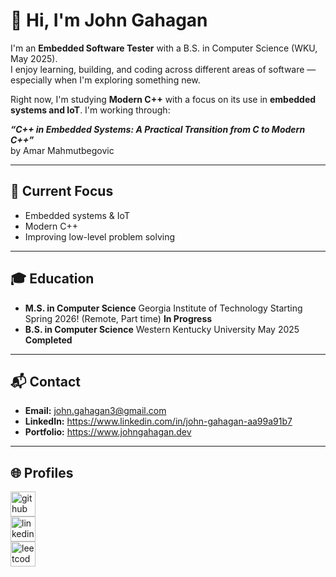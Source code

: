 # 👋 Hi, I'm John Gahagan

I'm an **Embedded Software Tester** with a B.S. in Computer Science (WKU, May 2025).  
I enjoy learning, building, and coding across different areas of software — especially when I'm exploring something new.

Right now, I'm studying **Modern C++** with a focus on its use in **embedded systems and IoT**. I'm working through:

**_“C++ in Embedded Systems: A Practical Transition from C to Modern C++”_**  
by Amar Mahmutbegovic

---

## 🔧 Current Focus
- Embedded systems & IoT
- Modern C++
- Improving low-level problem solving

---

## 🎓 Education
- **M.S. in Computer Science**
Georgia Institute of Technology Starting Spring 2026! (Remote, Part time) **In Progress**
- **B.S. in Computer Science**
Western Kentucky University May 2025 **Completed**

---

## 📬 Contact
- **Email:** john.gahagan3@gmail.com  
- **LinkedIn:** https://www.linkedin.com/in/john-gahagan-aa99a91b7  
- **Portfolio:** https://www.johngahagan.dev

---

## 🌐 Profiles

[<img src='https://cdn.jsdelivr.net/npm/simple-icons@3.0.1/icons/github.svg' alt='github' height='40'>](https://github.com/SaviorFs)  
[<img src='https://cdn.jsdelivr.net/npm/simple-icons@3.0.1/icons/linkedin.svg' alt='linkedin' height='40'>](https://www.linkedin.com/in/john-gahagan-aa99a91b7/)  
[<img src='https://cdn.jsdelivr.net/npm/simple-icons@3.0.1/icons/leetcode.svg' alt='leetcode' height='40'>](https://leetcode.com/u/JohnGahagan/)
